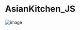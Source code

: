 # AsianKitchen_JS
![image](https://user-images.githubusercontent.com/109158340/227720112-6cc9f0da-a65f-43ea-ba7b-e02406fa9245.png)
